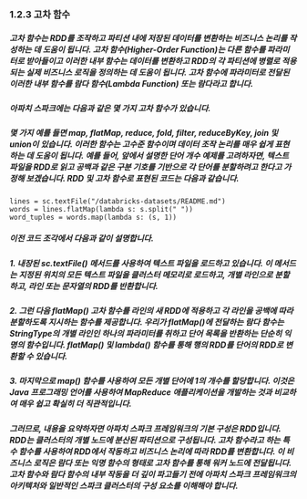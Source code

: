 ### 1.2.3 고차 함수

##### 고차 함수는 RDD를 조작하고 파티션 내에 저장된 데이터를 변환하는 비즈니스 논리를 작성하는 데 도움이 됩니다. 고차 함수(Higher-Order Function)는 다른 함수를 파라미터로 받아들이고 이러한 내부 함수는 데이터를 변환하고 RDD의 각 파티션에 병렬로 적용되는 실제 비즈니스 로직을 정의하는 데 도움이 됩니다. 고차 함수에 파라미터로 전달된 이러한 내부 함수를 람다 함수(Lambda Function) 또는 람다라고 합니다.

##### 아파치 스파크에는 다음과 같은 몇 가지 고차 함수가 있습니다.

##### 몇 가지 예를 들면 map, flatMap, reduce, fold, filter, reduceByKey, join 및 union이 있습니다. 이러한 함수는 고수준 함수이며 데이터 조작 논리를 매우 쉽게 표현하는 데 도움이 됩니다. 예를 들어, 앞에서 설명한 단어 개수 예제를 고려하자면, 텍스트 파일을 RDD로 읽고 공백과 같은 구분 기호를 기반으로 각 단어를 분할하려고 한다고 가정해 보겠습니다. RDD 및 고차 함수로 표현된 코드는 다음과 같습니다.

~~~
lines = sc.textFile("/databricks-datasets/README.md")
words = lines.flatMap(lambda s: s.split(" ")) 
word_tuples = words.map(lambda s: (s, 1)) 
~~~

##### 이전 코드 조각에서 다음과 같이 설명합니다. 

##### 1. 내장된 sc.textFile() 메서드를 사용하여 텍스트 파일을 로드하고 있습니다. 이 메서드는 지정된 위치의 모든 텍스트 파일을 클러스터 메모리로 로드하고, 개별 라인으로 분할하고, 라인 또는 문자열의 RDD를 반환합니다. 
##### 2. 그런 다음 flatMap() 고차 함수를 라인의 새 RDD에 적용하고 각 라인을 공백에 따라 분할하도록 지시하는 함수를 제공합니다. 우리가 flatMap()에 전달하는 람다 함수는 StringType의 개별 라인인 하나의 파라미터를 취하고 단어 목록을 반환하는 단순히 익명의 함수입니다. flatMap() 및 lambda() 함수를 통해 행의 RDD를 단어의 RDD로 변환할 수 있습니다.
##### 3. 마지막으로 map() 함수를 사용하여 모든 개별 단어에 1의 개수를 할당합니다. 이것은 Java 프로그래밍 언어를 사용하여 MapReduce 애플리케이션을 개발하는 것과 비교하여 매우 쉽고 확실히 더 직관적입니다.

##### 그러므로, 내용을 요약하자면 아파치 스파크 프레임워크의 기본 구성은 RDD입니다. RDD는 클러스터의 개별 노드에 분산된 파티션으로 구성됩니다. 고차 함수라고 하는 특수 함수를 사용하여 RDD에서 작동하고 비즈니스 논리에 따라 RDD를 변환합니다. 이 비즈니스 로직은 람다 또는 익명 함수의 형태로 고차 함수를 통해 워커 노드에 전달됩니다. 고차 함수와 람다 함수의 내부 작동을 더 깊이 파고들기 전에 아파치 스파크 프레임워크의 아키텍처와 일반적인 스파크 클러스터의 구성 요소를 이해해야 합니다. 
